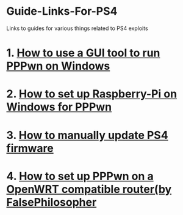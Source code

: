# Guide-Links-For-PS4
Links to guides for various things related to PS4 exploits       
# 1. [How to use a GUI tool to run PPPwn on Windows](https://github.com/DrYenyen/PPPwnGo-Guide)        
# 2. [How to set up Raspberry-Pi on Windows for PPPwn](https://github.com/DrYenyen/PPPwn-Setup-Guide-For-Raspberry-Pi)       
# 3. [How to manually update PS4 firmware](https://github.com/DrYenyen/PS4-Firware-Update-Guide)      
# 4. [How to set up PPPwn on a OpenWRT compatible router(by FalsePhilosopher](https://github.com/FalsePhilosopher/PPPwnWRT)       